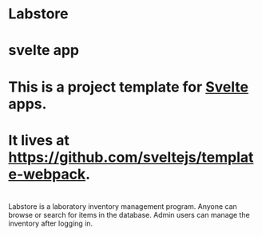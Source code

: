 # Labstore
# svelte app
# This is a project template for [Svelte](https://svelte.technology) apps.
# It lives at https://github.com/sveltejs/template-webpack.
#
Labstore is a laboratory inventory management program. Anyone can browse or
search for items in the database.
Admin users can manage the inventory after logging in.
